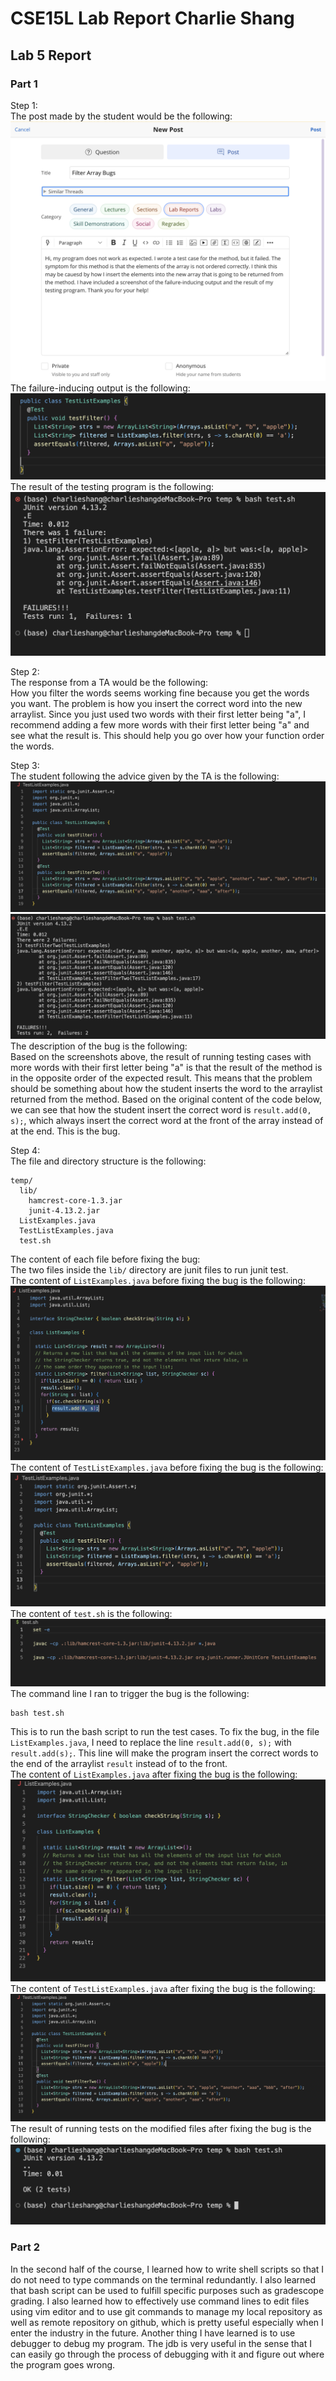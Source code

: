 # CSE15L Lab Report Charlie Shang
## Lab 5 Report
### Part 1
Step 1:<br />
The post made by the student would be the following:<br />
![Image](lab5/1new.png)<br />
The failure-inducing output is the following:<br />
![Image](lab5/2.png)<br />
The result of the testing program is the following:<br />
![Image](lab5/3.png)<br />

Step 2:<br />
The response from a TA would be the following:<br />
How you filter the words seems working fine because you get the words you want. The problem is how you insert the correct word into the new arraylist. Since you just used two words with their first letter being "a", I recommend adding a few more words with their first letter being "a" and see what the result is. This should help you go over how your function order the words.

Step 3:<br />
The student following the advice given by the TA is the following:
![Image](lab5/4.png)<br />
![Image](lab5/5.png)<br />
The description of the bug is the following:<br />
Based on the screenshots above, the result of running testing cases with more words with their first letter being "a" is that the result of the method is in the opposite order of the expected result. This means that the problem should be something about how the student inserts the word to the arraylist returned from the method. Based on the original content of the code below, we can see that how the student insert the correct word is `result.add(0, s);`, which always insert the correct word at the front of the array instead of at the end. This is the bug.

Step 4:<br />
The file and directory structure is the following:
```
temp/
  lib/
    hamcrest-core-1.3.jar
    junit-4.13.2.jar
  ListExamples.java
  TestListExamples.java
  test.sh
```
The content of each file before fixing the bug:<br />
The two files inside the `lib/` directory are junit files to run junit test.<br />
The content of `ListExamples.java` before fixing the bug is the following:<br >
![Image](lab5/6.png)<br />
The content of `TestListExamples.java` before fixing the bug is the following:<br >
![Image](lab5/7.png)<br />
The content of `test.sh` is the following:<br />
![Image](lab5/8.png)<br />
The command line I ran to trigger the bug is the following:<br />
```
bash test.sh
```
This is to run the bash script to run the test cases.
To fix the bug, in the file `ListExamples.java`, I need to replace the line `result.add(0, s);` with `result.add(s);`. This line will make the program insert the correct words to the end of the arraylist `result` instead of to the front.<br />
The content of `ListExamples.java` after fixing the bug is the following:<br />
![Image](lab5/9.png)<br />
The content of `TestListExamples.java` after fixing the bug is the following:<br >
![Image](lab5/10.png)<br />
The result of running tests on the modified files after fixing the bug is the following:<br />
![Image](lab5/11.png)<br />

### Part 2
In the second half of the course, I learned how to write shell scripts so that I do not need to type commands on the terminal redundantly. I also learned that bash script can be used to fulfill specific purposes such as gradescope grading. I also learned how to effectively use command lines to edit files using vim editor and to use git commands to manage my local repository as well as remote repository on github, which is pretty useful especially when I enter the industry in the future. Another thing I have learned is to use debugger to debug my program. The jdb is very useful in the sense that I can easily go through the process of debugging with it and figure out where the program goes wrong.
